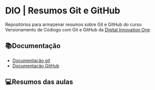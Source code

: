 
# DIO | Resumos Git e GitHub

Repositórios para armazenar resumos sobre Git e GitHub do curso Versionamento de Códiogo com Git e GitHub da
[Digital Innovation One](https://web.dio.me/home)

## 📚Documentação
- [Documentação git]() 
- [Documentação GitHub]()

## 💻Resumos das aulas
